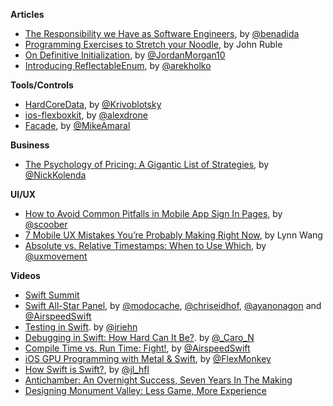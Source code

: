 **Articles**

* [The Responsibility we Have as Software Engineers](http://benlog.com/2015/05/23/the-responsibility-we-have-as-software-engineers/), by [@benadida](https://twitter.com/benadida)
* [Programming Exercises to Stretch your Noodle](http://spin.atomicobject.com/2015/05/24/programming-exercises/), by John Ruble
* [On Definitive Initialization](https://medium.com/the-traveled-ios-developers-guide/on-definitive-initialization-54284ef5c96f), by [@JordanMorgan10](https://twitter.com/JordanMorgan10)
* [Introducing ReflectableEnum](http://holko.pl/2015/05/25/reflectable-enum/), by [@arekholko](https://twitter.com/arekholko)

**Tools/Controls**

* [HardCoreData](https://github.com/Krivoblotsky/HardCoreData), by [@Krivoblotsky](https://twitter.com/Krivoblotsky)
* [ios-flexboxkit](https://github.com/alexdrone/ios-flexboxkit), by [@alexdrone](https://twitter.com/alexdrone)
* [Facade](https://github.com/mamaral/Facade), by [@MikeAmaral](https://twitter.com/MikeAmaral)


**Business**

* [The Psychology of Pricing: A Gigantic List of Strategies](http://www.nickkolenda.com/psychological-pricing-strategies/), by [@NickKolenda](https://twitter.com/NickKolenda)


**UI/UX**

* [How to Avoid Common Pitfalls in Mobile App Sign In Pages](https://medium.com/@scoober/how-to-avoid-common-pitfalls-in-mobile-app-sign-in-pages-7f7ec37c13ce), by [@scoober](https://twitter.com/scoober)
* [7 Mobile UX Mistakes You’re Probably Making Right Now](http://www.sitepoint.com/7-mobile-ux-mistakes/), by Lynn Wang
* [Absolute vs. Relative Timestamps: When to Use Which](http://uxmovement.com/content/absolute-vs-relative-timestamps-when-to-use-which/), by [@uxmovement](https://twitter.com/uxmovement)

**Videos**

* [Swift Summit](http://realm.io/news/swift-summit/)
 * [Swift All-Star Panel](http://realm.io/news/swift-summit-all-star-panel-discussion-eidhof-gesiak-ayaka-airspeed/), by [@modocache](https://twitter.com/modocache), [@chriseidhof](https://twitter.com/chriseidhof), [@ayanonagon](https://twitter.com/ayanonagon) and [@AirspeedSwift](https://twitter.com/AirspeedSwift)
 * [Testing in Swift](http://realm.io/news/swift-summit-jan-riehn-testing/). by [@jriehn](https://twitter.com/jriehn)
 * [Debugging in Swift: How Hard Can It Be?](http://realm.io/news/swift-summit-carola-nitz-debugging/). by [@_Caro_N](https://twitter.com/_caro_n)
 * [Compile Time vs. Run Time: Fight!](http://realm.io/news/swift-summit-airspeed-velocity-zero-cost-abstractions/), by [@AirspeedSwift](https://twitter.com/AirspeedSwift)
 * [iOS GPU Programming with Metal & Swift](http://realm.io/news/swift-summit-simon-gladman-metal/), by [@FlexMonkey](https://twitter.com/flexmonkey)
 * [How Swift is Swift?](http://realm.io/news/swift-summit-joseph-lord-performance/), by [@jl_hfl](https://twitter.com/jl_hfl)
* [Antichamber: An Overnight Success, Seven Years In The Making](https://www.youtube.com/watch?v=wOlcB-JxkFw)
* [Designing Monument Valley: Less Game, More Experience](https://www.youtube.com/watch?v=RO22-O4WGaw&feature=youtu.be)
